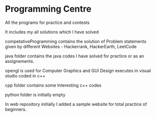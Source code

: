 # Programming Centre
All the programs for practice and contests

It includes my all solutions which I have solved

competativeProgramming contains the solution of Problem statements given by different Websites - Hackerrank, HackerEarth, LeetCode

java folder contains the java codes I have solved for practice or as an assignements.

opengl is used for Computer Graphics and GUI Design executes in visual studio coded in c++

cpp folder contains some Interesting c++ codes

python folder is initially empty

In web repository initially I added a sample website for total practice of beginners.
